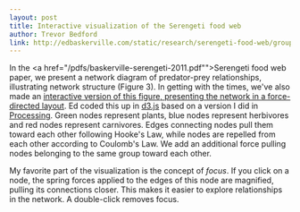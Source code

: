 ```yaml
---
layout: post
title: Interactive visualization of the Serengeti food web
author: Trevor Bedford
link: http://edbaskerville.com/static/research/serengeti-food-web/groups-figure3-interactive/
---
```


In the <a href="/pdfs/baskerville-serengeti-2011.pdf"">Serengeti food web paper</a>, we present a network diagram of predator-prey relationships, illustrating network structure (Figure 3).  In getting with the times, we've also made an [interactive version of this figure, presenting the network in a force-directed layout](http://edbaskerville.com/static/research/serengeti-food-web/groups-figure3-interactive/).  Ed coded this up in [d3.js](http://mbostock.github.com/d3/) based on a version I did in [Processing](http://processing.org/).  Green nodes represent plants, blue nodes represent herbivores and red nodes represent carnivores.  Edges connecting nodes pull them toward each other following Hooke's Law, while nodes are repelled from each other according to Coulomb's Law.  We add an additional force pulling nodes belonging to the same group toward each other.

My favorite part of the visualization is the concept of <i>focus</i>.  If you click on a node, the spring forces applied to the edges of this node are magnified, pulling its connections closer.  This makes it easier to explore relationships in the network.  A double-click removes focus.

